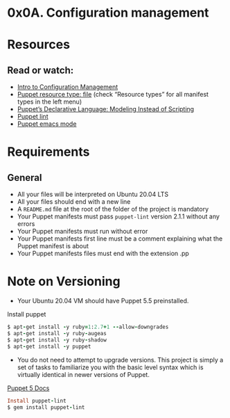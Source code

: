 # 0x0A. Configuration management

# Resources
## Read or watch:

+ [Intro to Configuration Management](https://www.digitalocean.com/community/tutorials/an-introduction-to-configuration-management)
+ [Puppet resource type: file](https://www.puppet.com/docs/puppet/5.5/types/file.html)  (check “Resource types” for all manifest types in the left menu)
+ [Puppet’s Declarative Language: Modeling Instead of Scripting](https://www.puppet.com/blog)
+ [Puppet lint](http://puppet-lint.com)
+ [Puppet emacs mode](https://github.com/voxpupuli/puppet-mode)


# Requirements
## General
+ All your files will be interpreted on Ubuntu 20.04 LTS
+ All your files should end with a new line
+ A `README.md` file at the root of the folder of the project is mandatory
+ Your Puppet manifests must pass `puppet-lint` version 2.1.1 without any errors
+ Your Puppet manifests must run without error
+ Your Puppet manifests first line must be a comment explaining what the Puppet manifest is about
+ Your Puppet manifests files must end with the extension .pp

# Note on Versioning
+ Your Ubuntu 20.04 VM should have Puppet 5.5 preinstalled.

Install puppet
```ruby
$ apt-get install -y ruby=1:2.7+1 --allow-downgrades
$ apt-get install -y ruby-augeas
$ apt-get install -y ruby-shadow
$ apt-get install -y puppet
```
+ You do not need to attempt to upgrade versions. This project is simply a set of tasks to familiarize you with the basic level syntax which is virtually identical in newer versions of Puppet.

[Puppet 5 Docs](https://www.puppet.com/docs/puppet/5.5/puppet_index.html)

```ruby
Install puppet-lint
$ gem install puppet-lint
```

